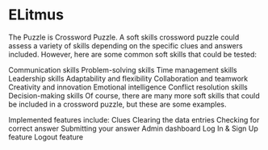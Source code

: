 # ELitmus
The Puzzle is Crossword Puzzle.
A soft skills crossword puzzle could assess a variety of skills depending on the specific clues and answers included. However, here are some common soft skills that could be tested:

Communication skills
Problem-solving skills
Time management skills
Leadership skills
Adaptability and flexibility
Collaboration and teamwork
Creativity and innovation
Emotional intelligence
Conflict resolution skills
Decision-making skills
Of course, there are many more soft skills that could be included in a crossword puzzle, but these are some examples.

Implemented features include:
Clues
Clearing the data entries
Checking for correct answer
Submitting your answer
Admin dashboard
Log In & Sign Up feature
Logout feature
